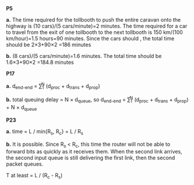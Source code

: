 **P5**

**a.** The time required for the tollbooth to push the entire caravan onto the highway is (10 cars)/(5 cars/minute)=2  minutes. The time required for a car to travel from the exit of one tollbooth to the next tollbooth is 150 km/(100 km/hour)=1.5 hours=90 minutes. Since the cars should , the total time should be 2&times;3+90&times;2 =186 minutes

**b.** (8 cars)/(5 cars/minute)=1.6 minutes. The total time should be 1.6&times;3+90&times;2 =184.8 minutes


**P17**

**a.** d<sub>end-end</sub> = &sum;<sub>1</sub><sup style="margin-left:-7px">N</sup> (d<sub>proc</sub> + d<sub>trans</sub> + d<sub>prop</sub>)

**b.** total queuing delay = N &times; d<sub>queue</sub>, so d<sub>end-end</sub> = &sum;<sub>1</sub><sup style="margin-left:-7px">N</sup> (d<sub>proc</sub> + d<sub>trans</sub> + d<sub>prop</sub>) + N &times; d<sub>queue</sub>

**P23**

**a.** time = L / min{R<sub>s</sub>, R<sub>c</sub>} =  L / R<sub>s</sub>

**b.** It is possible. Since R<sub>s</sub> < R<sub>c</sub>, this time the router will not be able to forward bits as quickly as it receives them. When the second link arrives, the second input queue is still delivering the first link, then the second packet queues.

T at least = L / (R<sub>c</sub> - R<sub>s</sub>)
